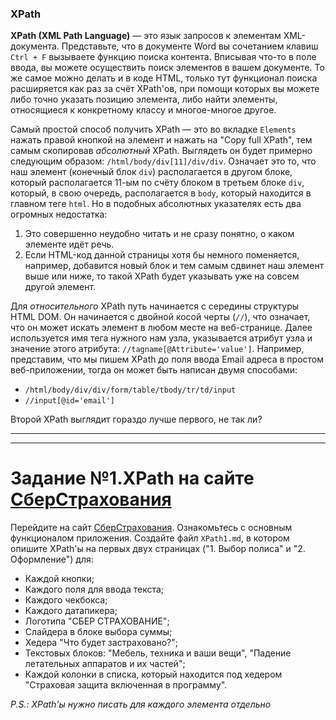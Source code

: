 <h3 id="xpath">XPath</h3>

**XPath (XML Path Language)** — это язык запросов к элементам XML-документа. Представьте, что в документе Word вы сочетанием клавиш `Ctrl + F` вызываете функцию поиска контента. Вписывая что-то в поле ввода, вы можете осуществить поиск элементов в вашем документе. То же самое можно делать и в коде HTML, только тут функционал поиска расширяется как раз за счёт XPath'ов, при помощи которых вы можете либо точно указать позицию элемента, либо найти элементы, относящиеся к конкретному классу и многое-многое другое. 

Самый простой способ получить XPath — это во вкладке `Elements` нажать правой кнопкой на элемент и нажать на "Copy full XPath", тем самым скопировав _абсолютный_ XPath. Выглядеть он будет примерно следующим образом: `/html/body/div[11]/div/div`. Означает это то, что наш элемент (конечный блок `div`) располагается в другом блоке, который располагается 11-ым по счёту блоком в третьем блоке `div`, который, в свою очередь, располагается в `body`, который находится в главном теге `html`. Но в подобных абсолютных указателях есть два огромных недостатка:

1. Это совершенно неудобно читать и не сразу понятно, о каком элементе идёт речь.
2. Если HTML-код данной страницы хотя бы немного поменяется, например, добавится новый блок и тем самым сдвинет наш элемент выше или ниже, то такой XPath будет указывать уже на совсем другой элемент.

Для _относительного_ XPath путь начинается с середины структуры HTML DOM. Он начинается с двойной косой черты (`//`), что означает, что он может искать элемент в любом месте на веб-странице. Далее используется имя тега нужного нам узла, указывается атрибут узла и значение этого атрибута: `//tagname[@Attribute='value']`. Например, представим, что мы пишем XPath до поля ввода Email адреса в простом веб-приложении, тогда он может быть написан двумя способами:

- `/html/body/div/div/form/table/tbody/tr/td/input`
- `//input[@id='email']`

Второй XPath выглядит гораздо лучше первого, не так ли?

---
---
# Задание №1.XPath на сайте [СберСтрахования](https://online.sber.insure/store/propertyins/)</h3>

Перейдите на сайт [СберСтрахования](https://online.sber.insure/store/propertyins/). Ознакомьтесь с основным функционалом приложения. Создайте файл `XPath1.md`, в котором опишите XPath'ы на первых двух страницах ("1. Выбор полиса" и "2. Оформление")  для:
- Каждой кнопки;
- Каждого поля для ввода текста;
- Каждого чекбокса;
- Каждого датапикера;
- Логотипа "СБЕР СТРАХОВАНИЕ";
- Слайдера в блоке выбора суммы;
- Хедера "Что будет застраховано?";
- Текстовых блоков: "Мебель, техника и ваши вещи", "Падение летательных аппаратов и их частей";
- Каждой колонки в списка, который находится под хедером "Страховая защита включенная в программу".

_P.S.: XPath'ы нужно писать для каждого элемента отдельно_